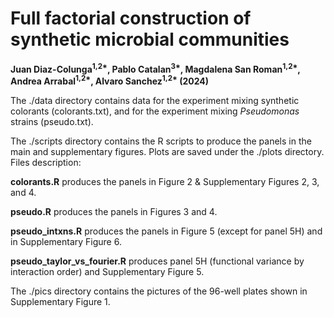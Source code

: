 # Full factorial construction of synthetic microbial communities

**Juan Diaz-Colunga<sup>1,2\*</sup>, Pablo Catalan<sup>3\*</sup>, Magdalena San Roman<sup>1,2\*</sup>, Andrea Arrabal<sup>1,2\*</sup>, Alvaro Sanchez<sup>1,2\*</sup> (2024)**

The ./data directory contains data for the experiment mixing synthetic colorants (colorants.txt), and for the experiment mixing *Pseudomonas* strains (pseudo.txt).

The ./scripts directory contains the R scripts to produce the panels in the main and supplementary figures. Plots are saved under the ./plots directory. Files description:

**colorants.R**   produces the panels in Figure 2 & Supplementary Figures 2, 3, and 4.

**pseudo.R**   produces the panels in Figures 3 and 4.

**pseudo_intxns.R**   produces the panels in Figure 5 (except for panel 5H) and in Supplementary Figure 6.

**pseudo_taylor_vs_fourier.R**   produces panel 5H (functional variance by interaction order) and Supplementary Figure 5.

The ./pics directory contains the pictures of the 96-well plates shown in Supplementary Figure 1.